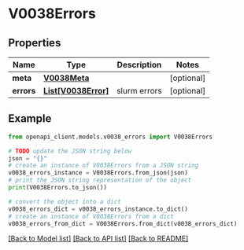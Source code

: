 # V0038Errors


## Properties

Name | Type | Description | Notes
------------ | ------------- | ------------- | -------------
**meta** | [**V0038Meta**](V0038Meta.md) |  | [optional] 
**errors** | [**List[V0038Error]**](V0038Error.md) | slurm errors | [optional] 

## Example

```python
from openapi_client.models.v0038_errors import V0038Errors

# TODO update the JSON string below
json = "{}"
# create an instance of V0038Errors from a JSON string
v0038_errors_instance = V0038Errors.from_json(json)
# print the JSON string representation of the object
print(V0038Errors.to_json())

# convert the object into a dict
v0038_errors_dict = v0038_errors_instance.to_dict()
# create an instance of V0038Errors from a dict
v0038_errors_from_dict = V0038Errors.from_dict(v0038_errors_dict)
```
[[Back to Model list]](../README.md#documentation-for-models) [[Back to API list]](../README.md#documentation-for-api-endpoints) [[Back to README]](../README.md)


